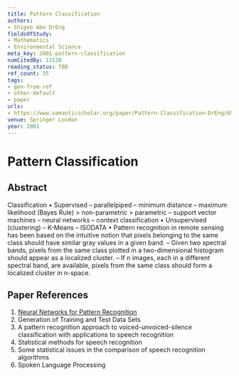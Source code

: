 ```yaml
---
title: Pattern Classification
authors:
- Shigeo Abe DrEng
fieldsOfStudy:
- Mathematics
- Environmental Science
meta_key: 2001-pattern-classification
numCitedBy: 13128
reading_status: TBD
ref_count: 35
tags:
- gen-from-ref
- other-default
- paper
urls:
- https://www.semanticscholar.org/paper/Pattern-Classification-DrEng/65a69968bb8c41aad0113cec4c2d981bddf50bc8?sort=total-citations
venue: Springer London
year: 2001
---
```


# Pattern Classification

## Abstract

Classification • Supervised – parallelpiped – minimum distance – maximum likelihood (Bayes Rule) > non-parametric > parametric – support vector machines – neural networks – context classification • Unsupervised (clustering) – K-Means – ISODATA • Pattern recognition in remote sensing has been based on the intuitive notion that pixels belonging to the same class should have similar gray values in a given band. – Given two spectral bands, pixels from the same class plotted in a two-dimensional histogram should appear as a localized cluster. – If n images, each in a different spectral band, are available, pixels from the same class should form a localized cluster in n-space.

## Paper References

1. [Neural Networks for Pattern Recognition](1993-neural-networks-for-pattern-recognition)
2. Generation of Training and Test Data Sets
3. A pattern recognition approach to voiced-unvoiced-silence classification with applications to speech recognition
4. Statistical methods for speech recognition
5. Some statistical issues in the comparison of speech recognition algorithms
6. Spoken Language Processing
